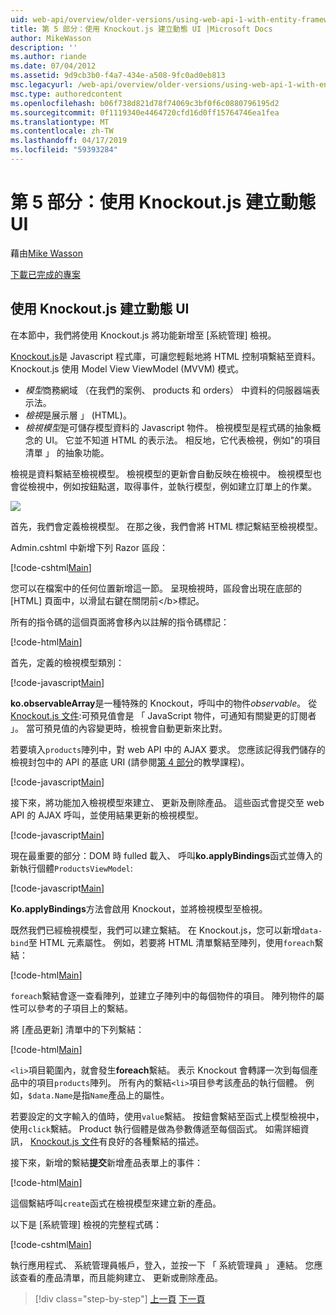```yaml
---
uid: web-api/overview/older-versions/using-web-api-1-with-entity-framework-5/using-web-api-with-entity-framework-part-5
title: 第 5 部分：使用 Knockout.js 建立動態 UI |Microsoft Docs
author: MikeWasson
description: ''
ms.author: riande
ms.date: 07/04/2012
ms.assetid: 9d9cb3b0-f4a7-434e-a508-9fc0ad0eb813
msc.legacyurl: /web-api/overview/older-versions/using-web-api-1-with-entity-framework-5/using-web-api-with-entity-framework-part-5
msc.type: authoredcontent
ms.openlocfilehash: b06f738d821d78f74069c3bf0f6c0880796195d2
ms.sourcegitcommit: 0f1119340e4464720cfd16d0ff15764746ea1fea
ms.translationtype: MT
ms.contentlocale: zh-TW
ms.lasthandoff: 04/17/2019
ms.locfileid: "59393284"
---
```

# <a name="part-5-creating-a-dynamic-ui-with-knockoutjs"></a>第 5 部分：使用 Knockout.js 建立動態 UI

藉由[Mike Wasson](https://github.com/MikeWasson)

[下載已完成的專案](http://code.msdn.microsoft.com/ASP-NET-Web-API-with-afa30545)

## <a name="creating-a-dynamic-ui-with-knockoutjs"></a>使用 Knockout.js 建立動態 UI

在本節中，我們將使用 Knockout.js 將功能新增至 [系統管理] 檢視。

[Knockout.js](http://knockoutjs.com/)是 Javascript 程式庫，可讓您輕鬆地將 HTML 控制項繫結至資料。 Knockout.js 使用 Model View ViewModel (MVVM) 模式。

- *模型*商務網域 （在我們的案例、 products 和 orders） 中資料的伺服器端表示法。
- *檢視*是展示層 」 (HTML)。
- *檢視模型*是可儲存模型資料的 Javascript 物件。 檢視模型是程式碼的抽象概念的 UI。 它並不知道 HTML 的表示法。 相反地，它代表檢視，例如"的項目清單 」 的抽象功能。

檢視是資料繫結至檢視模型。 檢視模型的更新會自動反映在檢視中。 檢視模型也會從檢視中，例如按鈕點選，取得事件，並執行模型，例如建立訂單上的作業。

![](using-web-api-with-entity-framework-part-5/_static/image1.png)

首先，我們會定義檢視模型。 在那之後，我們會將 HTML 標記繫結至檢視模型。

Admin.cshtml 中新增下列 Razor 區段：

[!code-cshtml[Main](using-web-api-with-entity-framework-part-5/samples/sample1.cshtml)]

您可以在檔案中的任何位置新增這一節。 呈現檢視時，區段會出現在底部的 [HTML] 頁面中，以滑鼠右鍵在關閉前&lt;/b&gt;標記。

所有的指令碼的這個頁面將會移內以註解的指令碼標記：

[!code-html[Main](using-web-api-with-entity-framework-part-5/samples/sample2.html)]

首先，定義的檢視模型類別：

[!code-javascript[Main](using-web-api-with-entity-framework-part-5/samples/sample3.js)]

**ko.observableArray**是一種特殊的 Knockout，呼叫中的物件*observable*。 從[Knockout.js 文件](http://knockoutjs.com/documentation/observables.html):可預見值會是 「 JavaScript 物件，可通知有關變更的訂閱者 」。 當可預見值的內容變更時，檢視會自動更新來比對。

若要填入`products`陣列中，對 web API 中的 AJAX 要求。 您應該記得我們儲存的檢視封包中的 API 的基底 URI (請參閱[第 4 部分](using-web-api-with-entity-framework-part-4.md)的教學課程)。

[!code-javascript[Main](using-web-api-with-entity-framework-part-5/samples/sample4.js?highlight=5)]

接下來，將功能加入檢視模型來建立、 更新及刪除產品。 這些函式會提交至 web API 的 AJAX 呼叫，並使用結果更新的檢視模型。

[!code-javascript[Main](using-web-api-with-entity-framework-part-5/samples/sample5.js?highlight=7)]

現在最重要的部分：DOM 時 fulled 載入、 呼叫**ko.applyBindings**函式並傳入的新執行個體`ProductsViewModel`:

[!code-javascript[Main](using-web-api-with-entity-framework-part-5/samples/sample6.js)]

**Ko.applyBindings**方法會啟用 Knockout，並將檢視模型至檢視。

既然我們已經檢視模型，我們可以建立繫結。 在 Knockout.js，您可以新增`data-bind`至 HTML 元素屬性。 例如，若要將 HTML 清單繫結至陣列，使用`foreach`繫結：

[!code-html[Main](using-web-api-with-entity-framework-part-5/samples/sample7.html?highlight=1)]

`foreach`繫結會逐一查看陣列，並建立子陣列中的每個物件的項目。 陣列物件的屬性可以參考的子項目上的繫結。

將 [產品更新] 清單中的下列繫結：

[!code-html[Main](using-web-api-with-entity-framework-part-5/samples/sample8.html)]

`<li>`項目範圍內，就會發生**foreach**繫結。 表示 Knockout 會轉譯一次到每個產品中的項目`products`陣列。 所有內的繫結`<li>`項目參考該產品的執行個體。 例如，`$data.Name`是指`Name`產品上的屬性。

若要設定的文字輸入的值時，使用`value`繫結。 按鈕會繫結至函式上模型檢視中，使用`click`繫結。 Product 執行個體是做為參數傳遞至每個函式。 如需詳細資訊， [Knockout.js 文件](http://knockoutjs.com/documentation/observables.html)有良好的各種繫結的描述。

接下來，新增的繫結**提交**新增產品表單上的事件：

[!code-html[Main](using-web-api-with-entity-framework-part-5/samples/sample9.html)]

這個繫結呼叫`create`函式在檢視模型來建立新的產品。

以下是 [系統管理] 檢視的完整程式碼：

[!code-cshtml[Main](using-web-api-with-entity-framework-part-5/samples/sample10.cshtml)]

執行應用程式、 系統管理員帳戶，登入，並按一下 「 系統管理員 」 連結。 您應該查看的產品清單，而且能夠建立、 更新或刪除產品。

> [!div class="step-by-step"]
> [上一頁](using-web-api-with-entity-framework-part-4.md)
> [下一頁](using-web-api-with-entity-framework-part-6.md)
